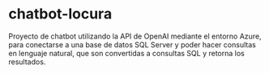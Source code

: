 # chatbot-locura
Proyecto de chatbot utilizando la API de OpenAI mediante el entorno Azure, para conectarse a una base de datos SQL Server y poder hacer consultas en lenguaje natural,
que son convertidas a consultas SQL y retorna los resultados.
